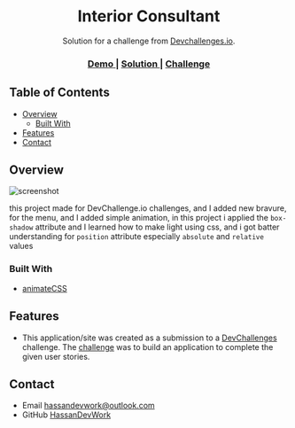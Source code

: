<!-- Please update value in the {}  -->

<h1 align="center">Interior Consultant</h1>

<div align="center">
   Solution for a challenge from  <a href="http://devchallenges.io" target="_blank">Devchallenges.io</a>.
</div>

<div align="center">
  <h3>
    <a href="https://objective-fermat-7cafd6.netlify.app/">
      Demo
    </a>
    <span> | </span>
    <a href="https://github.com/HassanDevWork/Interior-Consultant">
      Solution
    </a>
    <span> | </span>
    <a href="https://devchallenges.io/challenges/Jymh2b2FyebRTUljkNcb">
      Challenge
    </a>
  </h3>
</div>

<!-- TABLE OF CONTENTS -->

## Table of Contents

- [Overview](#overview)
  - [Built With](#built-with)
- [Features](#features)
- [Contact](#contact)

<!-- OVERVIEW -->

## Overview

![screenshot](https://images2.imgbox.com/bc/ff/elXOt0Er_o.png)

this project made for DevChallenge.io challenges, and I added new bravure, for the menu, and I added simple animation, in this project i applied the `box-shadow` attribute and I learned how to make light using css, and i got batter understanding for `position` attribute especially `absolute` and `relative` values

### Built With

<!-- This section should list any major frameworks that you built your project using. Here are a few examples.-->

- [animateCSS](https://animate.style/)

## Features

<!-- List the features of your application or follow the template. Don't share the figma file here :) -->

- This application/site was created as a submission to a [DevChallenges](https://devchallenges.io/challenges) challenge. The [challenge](https://devchallenges.io/challenges/Jymh2b2FyebRTUljkNcb) was to build an application to complete the given user stories.
## Contact

- Email hassandevwork@outlook.com
- GitHub [HassanDevWork](https://github.com/HassanDevWork)
